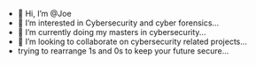 - 👋 Hi, I’m @Joe
- 👀 I’m interested in Cybersecurity and cyber forensics...
- 🌱 I’m currently doing my masters in cybersecurity...
- 💞️ I’m looking to collaborate on cybersecurity related projects...
- trying to rearrange 1s and 0s to keep your future secure...

<!---
joecodes21/joecodes21 is a ✨ special ✨ repository because its `README.md` (this file) appears on your GitHub profile.
You can click the Preview link to take a look at your changes.
--->
